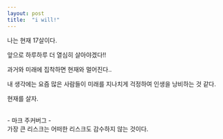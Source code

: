 ```yaml
---
layout: post
title:  "i will!"
---
```


나는 현재 17살이다.

앞으로 하루하루 더 열심히 살아야겠다!!

과거와 미래에 집착하면 현재와 멀어진다..

내 생각에는 요즘 많은 사람들이 미래를 지나치게 걱정하여 인생을 낭비하는 것 같다.

현재를 살자.

<br>- 마크 주커버그 -</br>
가장 큰 리스크는 어떠한 리스크도 감수하지 않는 것이다.
